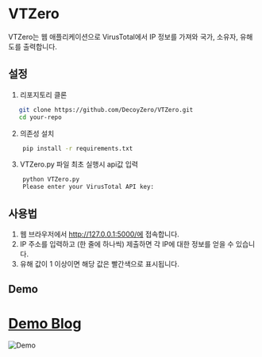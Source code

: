 # VTZero

VTZero는 웹 애플리케이션으로 VirusTotal에서 IP 정보를 가져와 국가, 소유자, 유해도를 출력합니다.

## 설정
1. 리포지토리 클론
```sh
   git clone https://github.com/DecoyZero/VTZero.git
   cd your-repo
```

2. 의존성 설치
```sh
    pip install -r requirements.txt
```

3. VTZero.py 파일 최초 실행시 api값 입력
```sh
    python VTZero.py
    Please enter your VirusTotal API key:
```

## 사용법
1. 웹 브라우저에서 http://127.0.0.1:5000/에 접속합니다.
2. IP 주소를 입력하고 (한 줄에 하나씩) 제출하면 각 IP에 대한 정보를 얻을 수 있습니다.
3. 유해 값이 1 이상이면 해당 값은 빨간색으로 표시됩니다.

## Demo
# [Demo Blog](https://decoypot.com/vtzero-1dab79beace4)
![Demo](https://i.imgur.com/KLpECb1.gif)